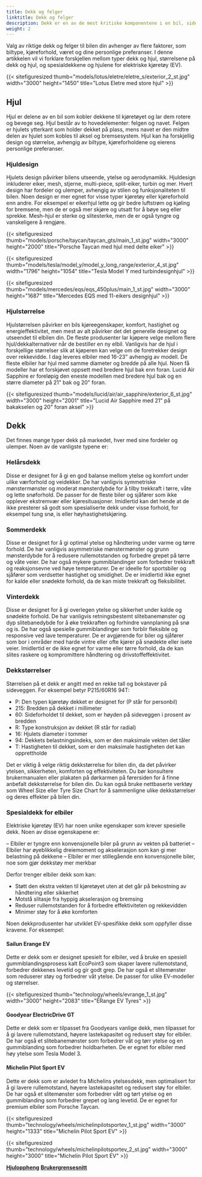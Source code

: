 ```yaml
---
title: Dekk og felger
linktitle: Dekk og felger
description: Dekk er en av de mest kritiske komponentene i en bil, siden de påvirker ytelsen, sikkerheten, komforten og effektiviteten.
weight: 2
---
```

<!-- markdownlint-disable MD033 -->

Valg av riktige dekk og felger til bilen din avhenger av flere faktorer, som biltype, kjøreforhold, været og dine personlige preferanser. I denne artikkelen vil vi forklare forskjellen mellom typer dekk og hjul, størrelsene på dekk og hjul, og spesialdekkene og hjulene for elektriske kjøretøy (EV).

{{< sitefiguresized thumb="models/lotus/eletre/eletre_s/exterior_2_st.jpg" width="3000" height="1450" title="Lotus Eletre med store hjul" >}}


## Hjul

Hjul er delene av en bil som kobler dekkene til kjøretøyet og lar dem rotere og bevege seg. Hjul består av to hovedelementer: felgen og navet. Felgen er hjulets ytterkant som holder dekket på plass, mens navet er den midtre delen av hjulet som kobles til aksel og bremsesystem. Hjul kan ha forskjellig design og størrelse, avhengig av biltype, kjøreforholdene og eierens personlige preferanser.

### Hjuldesign

Hjulets design påvirker bilens utseende, ytelse og aerodynamikk. Hjuldesign inkluderer eiker, mesh, stjerne, multi-piece, split-eiker, turbin og mer. Hvert design har fordeler og ulemper, avhengig av stilen og funksjonaliteten til bilen. Noen design er mer egnet for visse typer kjøretøy eller kjøreforhold enn andre. For eksempel er eikerhjul lette og gir bedre luftstrøm og kjøling for bremsene, men de er også mer skjøre og utsatt for å bøye seg eller sprekke. Mesh-hjul er sterke og slitesterke, men de er også tyngre og vanskeligere å rengjøre.

{{< sitefiguresized thumb="models/porsche/taycan/taycan_gts/main_1_st.jpg" width="3000" height="2000" title="Porsche Taycan med hjul med delte eiker" >}}

{{< sitefiguresized thumb="models/tesla/model_y/model_y_long_range/exterior_4_st.jpg" width="1796" height="1054" title="Tesla Model Y med turbindesignhjul" >}}

{{< sitefiguresized thumb="models/mercedes/eqs/eqs_450plus/main_1_st.jpg" width="3000" height="1687" title="Mercedes EQS med 11-eikers designhjul" >}}

### Hjulstørrelse

Hjulstørrelsen påvirker en bils kjøreegenskaper, komfort, hastighet og energieffektivitet, men mest av alt påvirker det det generelle designet og utseendet til elbilen din.
De fleste produsenter lar kjøpere velge mellom flere hjul/dekkalternativer når de bestiller en ny elbil. Vanligvis har de hjul i forskjellige størrelser slik at kjøperen kan velge om de foretrekker design over rekkevidde.
I dag leveres elbiler med 16-23" avhengig av modell.
De fleste elbiler har hjul med samme diameter og bredde på alle hjul. Noen få modeller har et forskjøvet oppsett med bredere hjul bak enn foran.
Lucid Air Sapphire er foreløpig den eneste modellen med bredere hjul bak og en større diameter på 21" bak og 20" foran.

{{< sitefiguresized thumb="models/lucid/air/air_sapphire/exterior_6_st.jpg" width="3000" height="2001" title="Lucid Air Sapphire med 21\" på bakakselen og 20\" foran aksel" >}}
## Dekk

Det finnes mange typer dekk på markedet, hver med sine fordeler og ulemper. Noen av de vanligste typene er:

### Helårsdekk

Disse er designet for å gi en god balanse mellom ytelse og komfort under ulike værforhold og veidekker. De har vanligvis symmetriske mønstermønster og moderat mønsterdybde for å tilby trekkraft i tørre, våte og lette snøforhold. De passer for de fleste biler og sjåfører som ikke opplever ekstremvær eller kjøresituasjoner. Imidlertid kan det hende at de ikke presterer så godt som spesialiserte dekk under visse forhold, for eksempel tung snø, is eller høyhastighetskjøring.

### Sommerdekk

Disse er designet for å gi optimal ytelse og håndtering under varme og tørre forhold. De har vanligvis asymmetriske mønstermønster og grunn mønsterdybde for å redusere rullemotstanden og forbedre grepet på tørre og våte veier. De har også mykere gummiblandinger som forbedrer trekkraft og reaksjonsevne ved høye temperaturer. De er ideelle for sportsbiler og sjåfører som verdsetter hastighet og smidighet. De er imidlertid ikke egnet for kalde eller snødekte forhold, da de kan miste trekkraft og fleksibilitet.

### Vinterdekk

Disse er designet for å gi overlegen ytelse og sikkerhet under kalde og snødekte forhold. De har vanligvis retningsbestemt slitebanemønster og dyp slitebanedybde for å øke trekkraften og forhindre vannplaning på snø og is. De har også spesielle gummiblandinger som forblir fleksible og responsive ved lave temperaturer. De er avgjørende for biler og sjåfører som bor i områder med harde vintre eller ofte kjører på snødekte eller isete veier. Imidlertid er de ikke egnet for varme eller tørre forhold, da de kan slites raskere og kompromittere håndtering og drivstoffeffektivitet.

### Dekkstørrelser

Størrelsen på et dekk er angitt med en rekke tall og bokstaver på sideveggen. For eksempel betyr P215/60R16 94T:

- P: Den typen kjøretøy dekket er designet for (P står for personbil)
- 215: Bredden på dekket i millimeter
- 60: Sideforholdet til dekket, som er høyden på sideveggen i prosent av bredden
- R: Type konstruksjon av dekket (R står for radial)
- 16: Hjulets diameter i tommer
- 94: Dekkets belastningsindeks, som er den maksimale vekten det tåler
- T: Hastigheten til dekket, som er den maksimale hastigheten det kan opprettholde

Det er viktig å velge riktig dekkstørrelse for bilen din, da det påvirker ytelsen, sikkerheten, komforten og effektiviteten. Du bør konsultere brukermanualen eller plakaten på dørkarmen på førersiden for å finne anbefalt dekkstørrelse for bilen din. Du kan også bruke nettbaserte verktøy som Wheel Size eller Tyre Size Chart for å sammenligne ulike dekkstørrelser og deres effekter på bilen din.
### Spesialdekk for elbiler

Elektriske kjøretøy (EV) har noen unike egenskaper som krever spesielle dekk. Noen av disse egenskapene er:

– Elbiler er tyngre enn konvensjonelle biler på grunn av vekten på batteriet
– Elbiler har øyeblikkelig dreiemoment og akselerasjon som kan gi mer belastning på dekkene
– Elbiler er mer stillegående enn konvensjonelle biler, noe som gjør dekkstøy mer merkbar

Derfor trenger elbiler dekk som kan:

- Støtt den ekstra vekten til kjøretøyet uten at det går på bekostning av håndtering eller sikkerhet
- Motstå slitasje fra hyppig akselerasjon og bremsing
- Reduser rullemotstanden for å forbedre effektiviteten og rekkevidden
- Minimer støy for å øke komforten

Noen dekkprodusenter har utviklet EV-spesifikke dekk som oppfyller disse kravene. For eksempel:

#### Sailun Erange EV

Dette er dekk som er designet spesielt for elbiler, ved å bruke en spesiell gummiblandingsprosess kalt EcoPoint3 som skaper lavere rullemotstand, forbedrer dekkenes levetid og gir godt grep. De har også et slitemønster som reduserer støy og forbedrer våt ytelse. De passer for ulike EV-modeller og størrelser.

{{< sitefiguresized thumb="technology/wheels/evrange_1_st.jpg" width="3000" height="2083" title="ERange EV Tyres" >}}

#### Goodyear ElectricDrive GT

Dette er dekk som er tilpasset fra Goodyears vanlige dekk, men tilpasset for å gi lavere rullemotstand, høyere lastekapasitet og redusert støy for elbiler. De har også et slitebanemønster som forbedrer våt og tørr ytelse og en gummiblanding som forbedrer holdbarheten. De er egnet for elbiler med høy ytelse som Tesla Model 3.

#### Michelin Pilot Sport EV

Dette er dekk som er avledet fra Michelins ytelsesdekk, men optimalisert for å gi lavere rullemotstand, høyere lastekapasitet og redusert støy for elbiler. De har også et slitemønster som forbedrer vått og tørt ytelse og en gummiblanding som forbedrer grepet og lang levetid. De er egnet for premium elbiler som Porsche Taycan.

{{< sitefiguresized thumb="technology/wheels/michelinpilotsportev_1_st.jpg" width="3000" height="1333" title="Michelin Pilot Sport EV" >}}

{{< sitefiguresized thumb="technology/wheels/michelinpilotsportev_2_st.jpg" width="3000" height="3000" title="Michelin Pilot Sport EV" >}}

<div class="mt-3 mb-3">
    <a href="../suspension/" class="text-decoration-none text-black"><strong><i class="bi-arrow-left"></i> Hjuloppheng</strong></a>
    <a href="../userinterface/" class="text-decoration-none text-black float-end"><strong>Brukergrensesnitt<i class="bi-arrow-right"></i></strong></a>
</div>